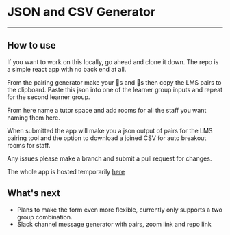 # JSON and CSV Generator

---

## How to use

If you want to work on this locally, go ahead and clone it down. The repo is a simple react app with no back end at all.

From the pairing generator make your 🍐s and 🍎s then copy the LMS pairs to the clipboard. Paste this json into one of the learner group inputs and repeat for the second learner group.

From here name a tutor space and add rooms for all the staff you want naming them here.

When submitted the app will make you a json output of pairs for the LMS pairing tool and the option to download a joined CSV for auto breakout rooms for staff.

Any issues please make a branch and submit a pull request for changes.

The whole app is hosted temporarily [here](https://6717f2e250aba38defec9279--shimmering-babka-6aac32.netlify.app/)

## What's next

- Plans to make the form even more flexible, currently only supports a two group combination.
- Slack channel message generator with pairs, zoom link and repo link
